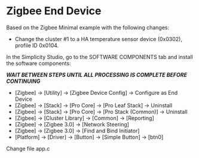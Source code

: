 # Zigbee End Device

Based on the Zigbee Minimal example with the following changes:

- Change the cluster #1 to a HA temperature sensor device (0x0302), profile ID 0x0104.

In the Simplicity Studio, go to the SOFTWARE COMPONENTS tab and install the software components:

***WAIT BETWEEN STEPS UNTIL ALL PROCESSING IS COMPLETE BEFORE CONTINUING***

- [Zigbee] → [Utility] → [Zigbee Device Config] → Configure as End Device
- [Zigbee] → [Stack] → [Pro Core] → [Pro Leaf Stack] → Uninstall
- [Zigbee] → [Stack] → [Pro Core] → [Pro Stack (Common)] → Uninstall
- [Zigbee] → [Cluster Library] → [Common] → [Reporting]
- [Zigbee] → [Zigbee 3.0] → [Network Steering]
- [Zigbee] → [Zigbee 3.0] → [Find and Bind Initiator]
- [Platform] → [Driver] → [Button] → [Simple Button] → [btn0]

Change file app.c